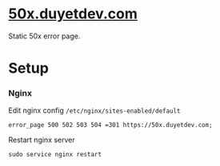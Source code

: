 # [50x.duyetdev.com](https://50x.duyetdev.com)
Static 50x error page.

# Setup 
### Nginx

Edit nginx config `/etc/nginx/sites-enabled/default`
```
error_page 500 502 503 504 =301 https://50x.duyetdev.com;
```

Restart nginx server
```
sudo service nginx restart
```
